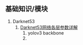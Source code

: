 ## 基础知识/模块
1. Darknet53
   1. [Darknet53网络各层参数详解](https://www.jianshu.com/p/ab8392ef3394)
      1. yolov3 backbone
      2. 